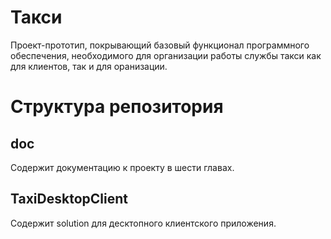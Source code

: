 # Такси
Проект-прототип, покрывающий базовый функционал программного обеспечения, необходимого для организации работы службы такси как для клиентов, так и для оранизации.

# Структура репозитория
## doc
Содержит документацию к проекту в шести главах.
## TaxiDesktopClient
Содержит solution для десктопного клиентского приложения.
